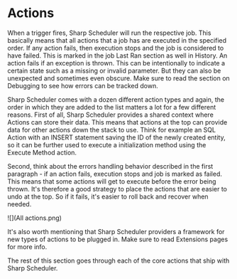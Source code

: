 # Actions

When a trigger fires, Sharp Scheduler will run the respective job. This basically means that all actions that a job has are executed in the specified order. If any action fails, then execution stops and the job is considered to have failed. This is marked in the job Last Ran section as well in History. An action fails if an exception is thrown. This can be intentionally to indicate a certain state such as a missing or invalid parameter. But they can also be unexpected and sometimes even obscure. Make sure to read the section on Debugging to see how errors can be tracked down. 

Sharp Scheduler comes with a dozen different action types and again, the order in which they are added to the list matters a lot for a few different reasons. First of all, Sharp Scheduler provides a shared context where Actions can store their data. This means that actions at the top can provide data for other actions down the stack to use. Think for example an SQL Action with an INSERT statement saving the ID of the newly created entity, so it can be further used to execute a initialization method using the Execute Method action.

Second, think about the errors handling behavior described in the first paragraph - if an action fails, execution stops and job is marked as failed. This means that some actions will get to execute before the error being thrown. It's therefore a good strategy to place the actions that are easier to undo at the top. So if it fails, it's easier to roll back and recover when needed.

![](All actions.png)

It's also worth mentioning that Sharp Scheduler providers a framework for new types of actions to be plugged in. Make sure to read Extensions pages for more info.

The rest of this section goes through each of the core actions that ship with Sharp Scheduler.

